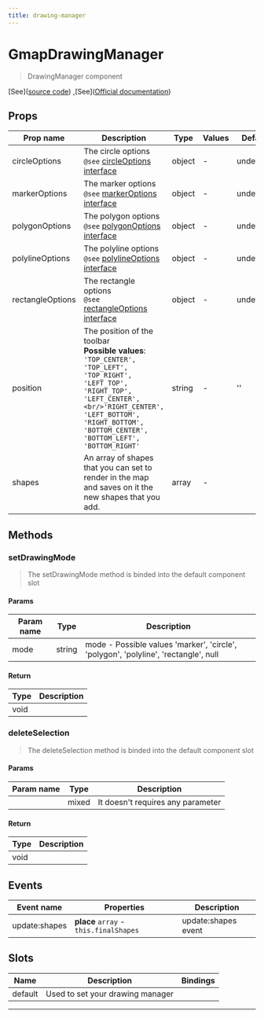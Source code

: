 ```yaml
---
title: drawing-manager
---
```


  # GmapDrawingManager


  > DrawingManager component





  [See]([source code](/guide/drawing-manager.html#source-code))
,[See]([Official documentation](https://developers.google.com/maps/documentation/javascript/drawinglayer))




## Props

  | Prop name     | Description | Type      | Values      | Default     |
  | ------------- | ----------- | --------- | ----------- | ----------- |
  | circleOptions | The circle options<br/>`@see` [circleOptions interface](https://developers.google.com/maps/documentation/javascript/reference/polygon#CircleOptions) | object | - | undefined |
| markerOptions | The marker options<br/>`@see` [markerOptions interface](https://developers.google.com/maps/documentation/javascript/reference/marker#MarkerOptions) | object | - | undefined |
| polygonOptions | The polygon options<br/>`@see` [polygonOptions interface](https://developers.google.com/maps/documentation/javascript/reference/polygon#PolygonOptions) | object | - | undefined |
| polylineOptions | The polyline options<br/>`@see` [polylineOptions interface](https://developers.google.com/maps/documentation/javascript/reference/polygon#PolylineOptions) | object | - | undefined |
| rectangleOptions | The rectangle options<br/>`@see` [rectangleOptions interface](https://developers.google.com/maps/documentation/javascript/reference/polygon#RectangleOptions) | object | - | undefined |
| position | The position of the toolbar<br/>**Possible values**: `'TOP_CENTER', 'TOP_LEFT', 'TOP_RIGHT', 'LEFT_TOP', 'RIGHT_TOP', 'LEFT_CENTER',<br/>'RIGHT_CENTER', 'LEFT_BOTTOM', 'RIGHT_BOTTOM', 'BOTTOM_CENTER', 'BOTTOM_LEFT', 'BOTTOM_RIGHT'` | string | - | '' |
| shapes | An array of shapes that you can set to render in the map and saves on it the new shapes that you add. | array | - |  |



## Methods


### setDrawingMode
  > The setDrawingMode method is binded into the default component slot


#### Params

  | Param name     | Type        | Description  |
  | ------------- |------------- | -------------|
  | mode | string | mode - Possible values 'marker', 'circle', 'polygon', 'polyline', 'rectangle', null |


#### Return

  | Type        | Description  |
  | ------------- | -------------|
  | void |  |


### deleteSelection
  > The deleteSelection method is binded into the default component slot


#### Params

  | Param name     | Type        | Description  |
  | ------------- |------------- | -------------|
  |  | mixed | It doesn't requires any parameter |


#### Return

  | Type        | Description  |
  | ------------- | -------------|
  | void |  |




## Events

  | Event name     | Properties     | Description  |
  | -------------- |--------------- | -------------|
  | update:shapes | **place** `array` - `this.finalShapes` | update:shapes event



## Slots

  | Name          | Description  | Bindings |
  | ------------- | ------------ | -------- |
  | default | Used to set your drawing manager | <br/> |

  ---




